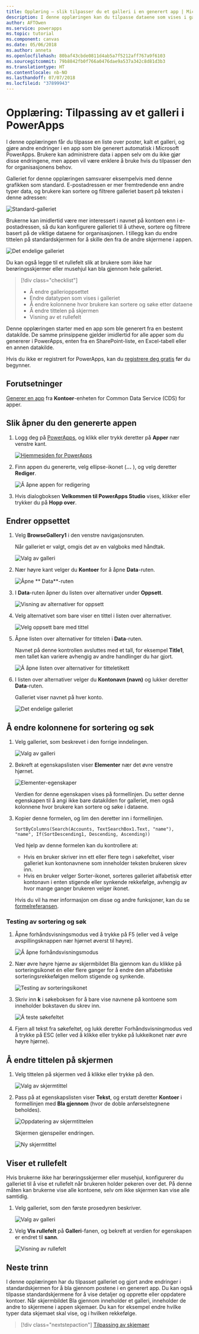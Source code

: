 ```yaml
---
title: Opplæring – slik tilpasser du et galleri i en generert app | Microsoft Docs
description: I denne opplæringen kan du tilpasse dataene som vises i galleriet og andre elementer for en app som har blitt generert automatisk i PowerApps.
author: AFTOwen
ms.service: powerapps
ms.topic: tutorial
ms.component: canvas
ms.date: 05/06/2018
ms.author: anneta
ms.openlocfilehash: 80baf43cbde0811d4ab5a7f5212aff767a9f6103
ms.sourcegitcommit: 79b8842fb0f766a0476dae9a537a342c8d81d3b3
ms.translationtype: HT
ms.contentlocale: nb-NO
ms.lasthandoff: 07/07/2018
ms.locfileid: "37899943"
---
```

# <a name="tutorial-customize-a-gallery-in-powerapps"></a>Opplæring: Tilpassing av et galleri i PowerApps

I denne opplæringen får du tilpasse en liste over poster, kalt et galleri, og gjøre andre endringer i en app som ble generert automatisk i Microsoft PowerApps. Brukere kan administrere data i appen selv om du ikke gjør disse endringene, men appen vil være enklere å bruke hvis du tilpasser den for organisasjonens behov.

Galleriet for denne opplæringen samsvarer eksempelvis med denne grafikken som standard. E-postadressen er mer fremtredende enn andre typer data, og brukere kan sortere og filtrere galleriet basert på teksten i denne adressen:

![Standard-galleriet](./media/customize-layout-sharepoint/gallery-before.png)

Brukerne kan imidlertid være mer interessert i navnet på kontoen enn i e-postadressen, så du kan konfigurere galleriet til å utheve, sortere og filtrere basert på de viktige dataene for organisasjonen. I tillegg kan du endre tittelen på standardskjermen for å skille den fra de andre skjermene i appen.

![Det endelige galleriet](./media/customize-layout-sharepoint/gallery-after.png)

Du kan også legge til et rullefelt slik at brukere som ikke har berøringsskjermer eller musehjul kan bla gjennom hele galleriet.

> [!div class="checklist"]
> * Å endre gallerioppsettet
> * Endre datatypen som vises i galleriet
> * Å endre kolonnene hvor brukere kan sortere og søke etter dataene
> * Å endre tittelen på skjermen
> * Visning av et rullefelt

Denne opplæringen starter med en app som ble generert fra en bestemt datakilde. De samme prinsippene gjelder imidlertid for alle apper som du genererer i PowerApps, enten fra en SharePoint-liste, en Excel-tabell eller en annen datakilde.

Hvis du ikke er registrert for PowerApps, kan du [registrere deg gratis](https://web.powerapps.com) før du begynner.

## <a name="prerequisites"></a>Forutsetninger

[Generer en app](data-platform-create-app.md) fra **Kontoer**-enheten for Common Data Service (CDS) for apper.

## <a name="open-the-generated-app"></a>Slik åpner du den genererte appen

1. Logg deg på [PowerApps](https://web.powerapps.com), og klikk eller trykk deretter på **Apper** nær venstre kant.

    [![Hjemmesiden for PowerApps](./media/customize-layout-sharepoint/sign-in.png)](./media/customize-layout-sharepoint/sign-in.png#lightbox)

1. Finn appen du genererte, velg ellipse-ikonet (**...** ), og velg deretter **Rediger**.

    ![Å åpne appen for redigering](./media/customize-layout-sharepoint/open-app.png)

1. Hvis dialogboksen **Velkommen til PowerApps Studio** vises, klikker eller trykker du på **Hopp over**.

## <a name="change-the-layout"></a>Endrer oppsettet

1. Velg **BrowseGallery1** i den venstre navigasjonsruten.

    Når galleriet er valgt, omgis det av en valgboks med håndtak.

    ![Valg av galleri](media/customize-layout-sharepoint/select-gallery-1.png)

1. Nær høyre kant velger du **Kontoer** for å åpne **Data**-ruten.

    ![Åpne ** Data**-ruten](./media/customize-layout-sharepoint/open-data-pane.png)

1. I **Data**-ruten åpner du listen over alternativer under **Oppsett**.

    ![Visning av alternativer for oppsett](./media/customize-layout-sharepoint/show-layouts.png)

1. Velg alternativet som bare viser en tittel i listen over alternativer.

    ![Velg oppsett bare med tittel](./media/customize-layout-sharepoint/choose-layout.png)

1. Åpne listen over alternativer for tittelen i **Data**-ruten.

    Navnet på denne kontrollen avsluttes med et tall, for eksempel **Title1**, men tallet kan variere avhengig av andre handlinger du har gjort.

    ![Å åpne listen over alternativer for titteletikett](./media/customize-layout-sharepoint/show-title-options.png)

1. I listen over alternativer velger du **Kontonavn (navn)** og lukker deretter **Data**-ruten.

    Galleriet viser navnet på hver konto.

    ![Det endelige galleriet](./media/customize-layout-sharepoint/final-gallery.png)

## <a name="change-sort-and-search-columns"></a>Å endre kolonnene for sortering og søk

1. Velg galleriet, som beskrevet i den forrige inndelingen.

    ![Valg av galleri](./media/customize-layout-sharepoint/select-gallery-title.png)

1. Bekreft at egenskapslisten viser **Elementer** nær det øvre venstre hjørnet.

    ![Elementer-egenskaper](./media/customize-layout-sharepoint/items-property.png)

    Verdien for denne egenskapen vises på formellinjen. Du setter denne egenskapen til å angi ikke bare datakilden for galleriet, men også kolonnene hvor brukere kan sortere og søke i dataene.

1. Kopier denne formelen, og lim den deretter inn i formellinjen.

    ```SortByColumns(Search(Accounts, TextSearchBox1.Text, "name"), "name", If(SortDescending1, Descending, Ascending))```

    Ved hjelp av denne formelen kan du kontrollere at:

    * Hvis en bruker skriver inn ett eller flere tegn i søkefeltet, viser galleriet kun kontonavnene som inneholder teksten brukeren skrev inn.
    * Hvis en bruker velger Sorter-ikonet, sorteres galleriet alfabetisk etter kontonavn i enten stigende eller synkende rekkefølge, avhengig av hvor mange ganger brukeren velger ikonet.

     Hvis du vil ha mer informasjon om disse og andre funksjoner, kan du se [formelreferansen](formula-reference.md).

### <a name="test-sorting-and-searching"></a>Testing av sortering og søk

1. Åpne forhåndsvisningsmodus ved å trykke på F5 (eller ved å velge avspillingsknappen nær hjørnet øverst til høyre).

    ![Å åpne forhåndsvisningsmodus](./media/customize-layout-sharepoint/open-preview.png)

1. Nær øvre høyre hjørne av skjermbildet Bla gjennom kan du klikke på sorteringsikonet én eller flere ganger for å endre den alfabetiske sorteringsrekkefølgen mellom stigende og synkende.

    ![Testing av sorteringsikonet](./media/customize-layout-sharepoint/sort-button.png)

1. Skriv inn **k** i søkeboksen for å bare vise navnene på kontoene som inneholder bokstaven du skrev inn.

    ![Å teste søkefeltet](./media/customize-layout-sharepoint/test-filter.png)

1. Fjern all tekst fra søkefeltet, og lukk deretter Forhåndsvisningmodus ved å trykke på ESC (eller ved å klikke eller trykke på lukkeikonet nær øvre høyre hjørne).

## <a name="change-the-screen-title"></a>Å endre tittelen på skjermen

1. Velg tittelen på skjermen ved å klikke eller trykke på den.

    ![Valg av skjermtittel](./media/customize-layout-sharepoint/select-title.png)

1. Pass på at egenskapslisten viser **Tekst**, og erstatt deretter **Kontoer** i formellinjen med **Bla gjennom** (hvor de doble anførselstegnene beholdes).

    ![Oppdatering av skjermtittelen](./media/customize-layout-sharepoint/change-screen-title.png)

    Skjermen gjenspeiler endringen.

    ![Ny skjermtittel](./media/customize-layout-sharepoint/new-screen-title.png)

## <a name="show-a-scrollbar"></a>Viser et rullefelt

Hvis brukerne ikke har berøringsskjermer eller musehjul, konfigurerer du galleriet til å vise et rullefelt når brukeren holder pekeren over det. På denne måten kan brukerne vise alle kontoene, selv om ikke skjermen kan vise alle samtidig.

1. Velg galleriet, som den første prosedyren beskriver.

    ![Valg av galleri](./media/customize-layout-sharepoint/select-gallery-sorted.png)

1. Velg **Vis rullefelt** på **Galleri**-fanen, og bekreft at verdien for egenskapen er endret til **sann**.

    ![Visning av rullefelt](./media/customize-layout-sharepoint/show-scrollbar.png)

## <a name="next-steps"></a>Neste trinn

I denne opplæringen har du tilpasset galleriet og gjort andre endringer i standardskjermen for å bla gjennom postene i en generert app. Du kan også tilpasse standardskjermene for å vise detaljer og opprette eller oppdatere kontoer. Når skjermbildet Bla gjennom inneholder et galleri, inneholder de andre to skjermene i appen skjemaer. Du kan for eksempel endre hvilke typer data skjemaet skal vise, og i hvilken rekkefølge.

> [!div class="nextstepaction"]
> [Tilpassing av skjemaer](customize-forms-sharepoint.md)
